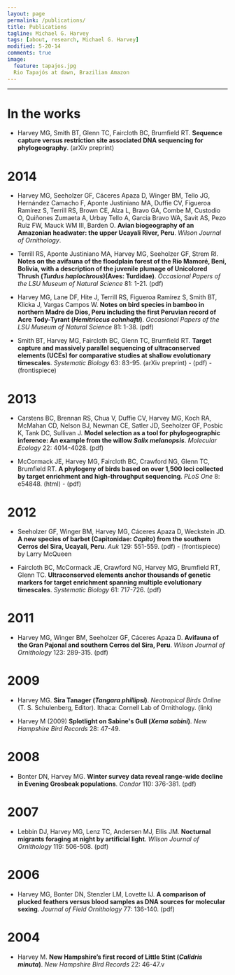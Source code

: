 ```yaml
---
layout: page
permalink: /publications/
title: Publications
tagline: Michael G. Harvey
tags: [about, research, Michael G. Harvey]
modified: 5-20-14
comments: true
image:
  feature: tapajos.jpg
  Rio Tapajós at dawn, Brazilian Amazon
---
```


***

# In the works

* Harvey MG, Smith BT, Glenn TC, Faircloth BC, Brumfield RT. **Sequence capture versus restriction site associated DNA sequencing for phylogeography**. (arXiv preprint)

# 2014

* Harvey MG, Seeholzer GF, Cáceres Apaza D, Winger BM, Tello JG, Hernández Camacho F, Aponte Justiniano MA, Duffie CV, Figueroa Ramírez S, Terrill RS, Brown CE, Alza L, Bravo GA, Combe M, Custodio O, Quiñones Zumaeta A, Urbay Tello A, Garcia Bravo WA, Savit AS, Pezo Ruiz FW, Mauck WM III, Barden O. **Avian biogeography of an Amazonian headwater: the upper Ucayali River, Peru**. *Wilson Journal of Ornithology*.

* Terrill RS, Aponte Justiniano MA, Harvey MG, Seeholzer GF, Strem RI. **Notes on the avifauna of the floodplain forest of the Río Mamoré, Beni, Bolivia, with a description of the juvenile plumage of Unicolored Thrush (*Turdus haplochrous*)(Aves: Turdidae)**. *Occasional Papers of the LSU Museum of Natural Science* 81: 1-21. (pdf)

* Harvey MG, Lane DF, Hite J, Terrill RS, Figueroa Ramírez S, Smith BT, Klicka J, Vargas Campos W. **Notes on bird species in bamboo in northern Madre de Dios, Peru including the first Peruvian record of Acre Tody-Tyrant (*Hemitriccus cohnhafti*)**. *Occasional Papers of the LSU Museum of Natural Science* 81: 1-38. (pdf)

* Smith BT, Harvey MG, Faircloth BC, Glenn TC, Brumfield RT. **Target capture and massively parallel sequencing of ultraconserved elements (UCEs) for comparative studies at shallow evolutionary timescales**. *Systematic Biology* 63: 83-95. (arXiv preprint) - (pdf) - (frontispiece)

# 2013

* Carstens BC, Brennan RS, Chua V, Duffie CV, Harvey MG, Koch RA, McMahan CD, Nelson BJ, Newman CE, Satler JD, Seeholzer GF, Posbic K, Tank DC, Sullivan J. **Model selection as a tool for phylogeographic inference: An example from the willow *Salix melanopsis***. *Molecular Ecology* 22: 4014-4028. (pdf)

* McCormack JE, Harvey MG, Faircloth BC, Crawford NG, Glenn TC, Brumfield RT. **A phylogeny of birds based on over 1,500 loci collected by target enrichment and high-throughput sequencing**. *PLoS One* 8: e54848. (html) - (pdf)

# 2012

* Seeholzer GF, Winger BM, Harvey MG, Cáceres Apaza D, Weckstein JD. **A new species of barbet (Capitonidae: *Capito*) from the southern Cerros del Sira, Ucayali, Peru**. *Auk* 129: 551-559. (pdf) - (frontispiece) by Larry McQueen

* Faircloth BC, McCormack JE, Crawford NG, Harvey MG, Brumfield RT, Glenn TC. **Ultraconserved elements anchor thousands of genetic markers for target enrichment spanning multiple evolutionary timescales**. *Systematic Biology* 61: 717-726. (pdf)

# 2011

* Harvey MG, Winger BM, Seeholzer GF, Cáceres Apaza D. **Avifauna of the Gran Pajonal and southern Cerros del Sira, Peru**. *Wilson Journal of Ornithology* 123: 289-315. (pdf)

# 2009

* Harvey MG. **Sira Tanager (*Tangara phillipsi*)**. *Neotropical Birds Online* (T. S. Schulenberg, Editor). Ithaca: Cornell Lab of Ornithology. (link)

* Harvey M (2009) **Splotlight on Sabine's Gull (*Xema sabini*)**. *New Hampshire Bird Records* 28: 47-49.

# 2008

* Bonter DN, Harvey MG. **Winter survey data reveal range-wide decline in Evening Grosbeak populations**. *Condor* 110: 376-381. (pdf)

# 2007

* Lebbin DJ, Harvey MG, Lenz TC, Andersen MJ, Ellis JM. **Nocturnal migrants foraging at night by artificial light**. *Wilson Journal of Ornithology* 119: 506-508. (pdf)

# 2006

* Harvey MG, Bonter DN, Stenzler LM, Lovette IJ. **A comparison of plucked feathers versus blood samples as DNA sources for molecular sexing**. *Journal of Field Ornithology* 77: 136-140. (pdf)

# 2004

* Harvey M. **New Hampshire’s first record of Little Stint (*Calidris minuta*)**. *New Hampshire Bird Records* 22: 46-47.v